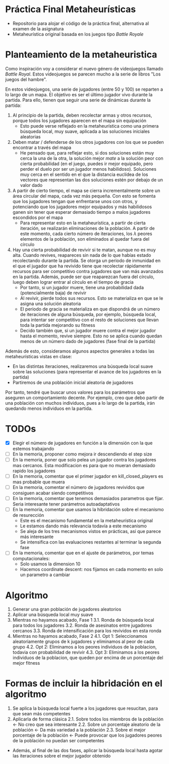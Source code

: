 # Práctica Final Metaheurísticas

* Repositorio para alojar el código de la práctica final, alternativa al examen de la asignatura
* Metaheurística original basada en los juegos tipo *Battle Royale*

# Planteamiento de la metaheuristica

Como inspiración voy a considerar el nuevo género de videojuegos llamado *Battle Royal*. Estos videojuegos se parecen mucho a la serie de libros "Los juegos del hambre".

En estos videojuegos, una serie de jugadores (entre 50 y 100) se reparten a lo largo de un mapa. El objetivo es ser el último jugador vivo durante la partida. Para ello, tienen que seguir una serie de dinámicas durante la partida:

1. Al principio de la partida, deben recolectar armas y otros recursos, porque todos los jugadores aparecen en el mapa sin equipación
    * Esto puede verse reflejado en la metaheurística como una primera búsqueda local, muy suave, aplicada a las soluciones iniciales aleatorias
2. Deben matar / defenderse de los otros jugadores con los que se pueden encontrar a través del mapa
    * He pensado que, para reflejar esto, si dos soluciones están muy cerca la una de la otra, la solución mejor *mate* a la solución peor con cierta probabilidad (en el juego, puedes ir mejor equipado, pero perder el duelo por ser un jugador menos habilidoso). Soluciones muy cerca en el sentido en el que la distancia euclídea de los vectores que representan las dos soluciones estén por debajo de un valor dado
3. A partir de cierto tiempo, el mapa se cierra incrementalmente sobre un área circular del mapa, cada vez más pequeña. Con esto se fomenta que los jugadores tengan que enfrentarse unos con otros, y potenciando que los jugadores mejor equipados y más habilidosos ganen sin tener que esperar demasiado tiempo a malos jugadores escondidos por el mapa
    * Para representar esto en la metaheurística, a partir de cierta iteración, se realizarán eliminaciones de la población. A partir de este momento, cada cierto número de iteraciones, los $\lambda$ peores elementos de la población, son eliminados al quedar fuera del círculo
4. Hay una cierta probabilidad de revivir si te matan, aunque no es muy alta. Cuando revives, reapareces sin nada de lo que habías estado recolectando durante la partida. Se otorga un periodo de inmunidad en el que el jugador que ha revivido tiene que recolectar rápidamente recursos para ser competitivo contra jugadores que van más avanzados en la partida. Además, puede ser que reaparezcan fuera del círculo, luego deben lograr entrar al círculo en el tiempo de gracia
    * Por tanto, si un jugador muere, tiene una probabilidad dada (potencialmente baja) de revivir
    * Al revivir, pierde todos sus recursos. Esto se materializa en que se le asigna una solución aleatoria
    * El periodo de gracia se materializa en que dispondrá de un número de iteraciones de alguna búsqueda, por ejemplo, búsqueda local, para intentar ser competitivo con el resto de soluciones que llevan toda la partida mejorando su fitness
    * Decido también que, si un jugador muere contra el mejor jugador hasta el momento, revive siempre. Esto no se aplica cuando quedan menos de un número dado de jugadores (fase final de la partida)

Además de esto, consideramos algunos aspectos generales a todas las metaheurísticas vistas en clase:

* En las distintas iteraciones, realizaremos una búsqueda local suave sobre las soluciones (para representar el avance de los jugadores en la partida)
* Partiremos de una población inicial aleatoria de jugadores

Por tanto, tendré que buscar unos valores para los parámetros que aseguren un comportamiento decente. Por ejemplo, creo que debo partir de una población con muchos individuos, pues a lo largo de la partida, irán quedando menos individuos en la partida.

# TODOs

* [x] Elegir el número de jugadores en función a la dimensión con la que estemos trabajando
* [ ] En la memoria, proponer como mejora ir descendiendo el step size
* [ ] En la memoria, poner que solo pelea un jugador contra los jugadores mas cercanos. Esta modificacion es para que no mueran demasiado rapido los jugadores
* [ ] En la memoria, comentar que el primer jugador en kill_closed_players es mas probable que muera
* [ ] En la memoria, comentar el número de jugadores revividos que consiguen acabar siendo competitivos
* [ ] En la memoria, comentar que tenemos demasiados parametros que fijar. Seria interesante tener parámetros autoadaptativos
* [ ] En la memoria, comentar que usamos la hibridación sobre el mecanismo de resurección
    * Este es el mecanismo fundamental en la metaheurística original
    * Le estamos dando más relevancia todavía a este mecanismo
    * Se aleja de los tres mecanismos vistos en prácticas, así que parece más interesante
    * Se intensifica con las evaluaciones restantes al terminar la segunda fase
* [ ] En la memoria, comentar que en el ajuste de parámetros, por temas computacionales:
    * Solo usamos la dimension 10
    * Hacemos coordinate descent: nos fijamos en cada momento en solo un parametro a cambiar

# Algoritmo

1. Generar una gran población de jugadores aleatorios
2. Aplicar una búsqueda local muy suave
3. Mientras no hayamos acabado, Fase 1
    3.1. Ronda de búsqueda local para todos los jugadores
    3.2. Ronda de asesinatos entre jugadores cercanos
    3.3. Ronda de intensificación para los revividos en esta ronda
4. Mientras no hayamos acabado, Fase 2
    4.1. Opt 1: Seleccionamos aleatoriamente grupos de k jugadores y eliminamos al peor de cada grupo
    4.2. Opt 2: Eliminamos a los peores individuos de la poblacion, todavia con probabilidad de revivir
    4.3. Opt 3: Eliminamos a los peores individuos de la poblacion, que queden por encima de un porcentaje del mejor fitness

# Formas de incluir la hibridación en el algoritmo

1. Se aplica la búsqueda local fuerte a los jugadores que resucitan, para que sean más competentes
2. Aplicarla de forma clásica
    2.1. Sobre todos los miembros de la población <- No creo que sea interesante
    2.2. Sobre un porcentaje aleatorio de la población <- Da más variedad a la población
    2.3. Sobre el mejor porcentaje de la población <- Puede provocar que los jugadores peores de la población no puedan ser competentes
* Además, al final de las dos fases, aplicar la búsqueda local hasta agotar las iteraciones sobre el mejor jugador obtenido
